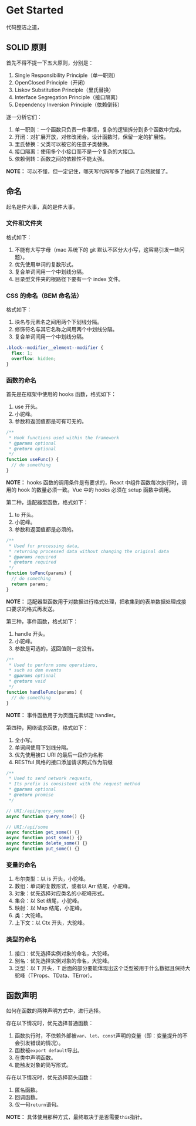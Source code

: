 # Get Started

代码整洁之道，

## SOLID 原则

首先不得不提一下五大原则，分别是：

1. Single Responsibility Principle（单一职则）
2. OpenClosed Principle（开闭）
3. Liskov Substitution Principle（里氏替换）
4. Interface Segregation Principle（接口隔离）
5. Dependency Inversion Principle（依赖倒转）

逐一分析它们：

1. 单一职则：一个函数只负责一件事情，复杂的逻辑拆分到多个函数中完成。
2. 开闭：对扩展开放，对修改闭合。设计函数时，保留一定的扩展性。
3. 里氏替换：父类可以被它的任意子类替换。
4. 接口隔离：使用多个小接口而不是一个复杂的大接口。
5. 依赖倒转：函数之间的依赖性不能太强。

**NOTE：** 可以不懂，但一定记住，哪天写代码写多了抽风了自然就懂了。

## 命名

起名是件大事，真的是件大事。

### 文件和文件夹

格式如下：

1. 不能有大写字母（mac 系统下的 git 默认不区分大小写，这容易引发一些问题）。
2. 优先使用单词的复数形式。
3. 复合单词间用一个中划线分隔。
4. 目录型文件夹的根路径下要有一个 index 文件。

### CSS 的命名（BEM 命名法）

格式如下：

1. 块名与元素名之间用两个下划线分隔。
2. 修饰符名与其它名称之间用两个中划线分隔。
3. 复合单词间用一个中划线分隔。

```scss
.block--modifier__element--modifier {
  flex: 1;
  overflow: hidden;
}
```

### 函数的命名

首先是在框架中使用的 hooks 函数，格式如下：

1. use 开头。
2. 小驼峰。
3. 参数和返回值都是可有可无的。

```ts
/**
 * Hook functions used within the framework
 * @params optional
 * @return optional
 */
function useFunc() {
  // do something
}
```

**NOTE：** hooks 函数的调用条件是有要求的，React 中组件函数每次执行时，调用的 hook 的数量必须一致。Vue 中的 hooks 必须在 setup 函数中调用。

第二种，适配器型函数，格式如下：

1. to 开头。
2. 小驼峰。
3. 参数和返回值都是必须的。

```ts
/**
 * Used for processing data,
 * returning processed data without changing the original data
 * @params required
 * @return required
 */
function toFunc(params) {
  // do something
  return params;
}
```

**NOTE：** 适配器型函数用于对数据进行格式处理，把收集到的表单数据处理成接口要求的格式再发送。

第三种，事件函数，格式如下：

1. handle 开头。
2. 小驼峰。
3. 参数是可选的，返回值则一定没有。

```ts
/**
 * Used to perform some operations,
 * such as dom events
 * @params optional
 * @return void
 */
function handleFunc(params) {
  // do something
}
```

**NOTE：** 事件函数用于为页面元素绑定 handler。

第四种，网络请求函数，格式如下：

1. 全小写。
2. 单词间使用下划线分隔。
3. 优先使用接口 URI 的最后一段作为名称
4. RESTful 风格的接口添加请求网式作为前缀

```ts
/**
 * Used to send network requests,
 * Its prefix is consistent with the request method
 * @params optional
 * @return promise
 */

// URI:/api/query_some
async function query_some() {}

// URI:/api/some
async function get_some() {}
async function post_some() {}
async function delete_some() {}
async function put_some() {}
```

### 变量的命名

1. 布尔类型：以 is 开头，小驼峰。
2. 数组：单词的复数形式，或者以 Arr 结尾，小驼峰。
3. 对象：优先选择对应类名的小驼峰形式。
4. 集合：以 Set 结尾，小驼峰。
5. 映射：以 Map 结尾，小驼峰。
6. 类：大驼峰。
7. 上下文：以 Ctx 开头，大驼峰。

### 类型的命名

1. 接口：优先选择实例对象的命名，大驼峰。
2. 别名：优先选择实例对象的命名，大驼峰。
3. 泛型：以 T 开头，T 后面的部分要能体现出这个泛型被用于什么数据且保持大驼峰（TProps、TData、TError）。

## 函数声明

如何在函数的两种声明方式中，进行选择。

存在以下情况时，优先选择普通函数：

1. 函数执行时，不依赖外部被`var`、`let`、`const`声明的变量（即：变量提升的不会引发错误的情况）。
2. 函数被`export default`导出。
3. 在类中声明函数。
4. 能触发对象的简写形式。

存在以下情况时，优先选择箭头函数：

1. 匿名函数。
2. 回调函数。
3. 仅一句`return`语句。

**NOTE：** 具体使用那种方式，最终取决于是否需要`this`指针。
